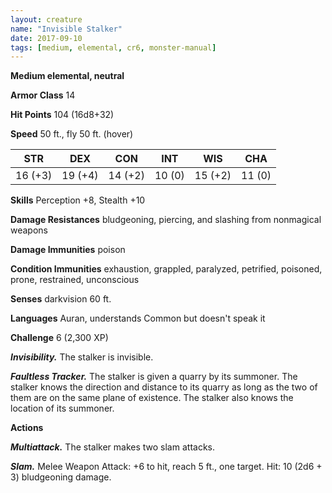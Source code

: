 ```yaml
---
layout: creature
name: "Invisible Stalker"
date: 2017-09-10
tags: [medium, elemental, cr6, monster-manual]
---
```


**Medium elemental, neutral**

**Armor Class** 14

**Hit Points** 104 (16d8+32)

**Speed** 50 ft., fly 50 ft. (hover)

|   STR   |   DEX   |   CON   |   INT   |   WIS   |   CHA   |
|:-----:|:-----:|:-----:|:-----:|:-----:|:-----:|
| 16 (+3) | 19 (+4) | 14 (+2) | 10 (0) | 15 (+2) | 11 (0) |

**Skills** Perception +8, Stealth +10

**Damage Resistances** bludgeoning, piercing, and slashing from nonmagical weapons

**Damage Immunities** poison

**Condition Immunities** exhaustion, grappled, paralyzed, petrified, poisoned, prone, restrained, unconscious

**Senses** darkvision 60 ft.

**Languages** Auran, understands Common but doesn't speak it

**Challenge** 6 (2,300 XP)

***Invisibility.*** The stalker is invisible.

***Faultless Tracker.*** The stalker is given a quarry by its summoner. The stalker knows the direction and distance to its quarry as long as the two of them are on the same plane of existence. The stalker also knows the location of its summoner.

**Actions**

***Multiattack.*** The stalker makes two slam attacks.

***Slam.*** Melee Weapon Attack: +6 to hit, reach 5 ft., one target. Hit: 10 (2d6 + 3) bludgeoning damage.

